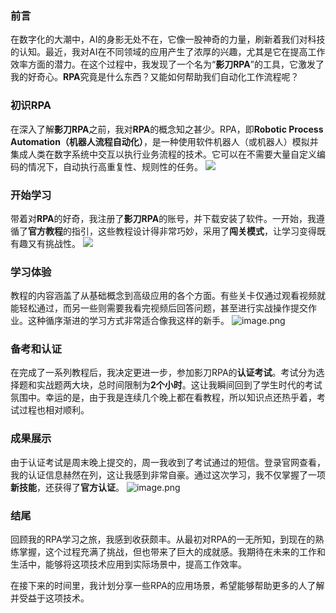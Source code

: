 ### 前言
在数字化的大潮中，AI的身影无处不在，它像一股神奇的力量，刷新着我们对科技的认知。最近，我对AI在不同领域的应用产生了浓厚的兴趣，尤其是它在提高工作效率方面的潜力。在这个过程中，我发现了一个名为“**影刀RPA**”的工具，它激发了我的好奇心。**RPA**究竟是什么东西？又能如何帮助我们自动化工作流程呢？

### 初识RPA

在深入了解**影刀RPA**之前，我对**RPA**的概念知之甚少。RPA，即**Robotic Process Automation（机器人流程自动化）**，是一种使用软件机器人（或机器人）模拟并集成人类在数字系统中交互以执行业务流程的技术。它可以在不需要大量自定义编码的情况下，自动执行高重复性、规则性的任务。
![](https://cdn.jsdelivr.net/gh/youyiying/blogs@master/images/ce56f168cb715a79cb9d6c7de0f8f290.png)

### 开始学习

带着对**RPA**的好奇，我注册了**影刀RPA**的账号，并下载安装了软件。一开始，我遵循了**官方教程**的指引，这些教程设计得非常巧妙，采用了**闯关模式**，让学习变得既有趣又有挑战性。
![](https://cdn.jsdelivr.net/gh/youyiying/blogs@master/images/ce04da92442e0ca69628b682ce25549a.png)

### 学习体验

教程的内容涵盖了从基础概念到高级应用的各个方面。有些关卡仅通过观看视频就能轻松通过，而另一些则需要我看完视频后回答问题，甚至进行实战操作提交作业。这种循序渐进的学习方式非常适合像我这样的新手。
![image.png](https://cdn.jsdelivr.net/gh/youyiying/blogs@master/images/737785947f8db919f1f7945c61950dd7.png)

### 备考和认证

在完成了一系列教程后，我决定更进一步，参加影刀RPA的**认证考试**。考试分为选择题和实战题两大块，总时间限制为**2个小时**。这让我瞬间回到了学生时代的考试氛围中。幸运的是，由于我是连续几个晚上都在看教程，所以知识点还热乎着，考试过程也相对顺利。

### 成果展示

由于认证考试是周末晚上提交的，周一我收到了考试通过的短信。登录官网查看，我的认证信息赫然在列，这让我感到非常自豪。通过这次学习，我不仅掌握了一项**新技能**，还获得了**官方认证**。
![image.png](https://cdn.jsdelivr.net/gh/youyiying/blogs@master/images/5f32e609f78d4c4eee8b9b6009048457.png)

### 结尾

回顾我的RPA学习之旅，我感到收获颇丰。从最初对RPA的一无所知，到现在的熟练掌握，这个过程充满了挑战，但也带来了巨大的成就感。我期待在未来的工作和生活中，能够将这项技术应用到实际场景中，提高工作效率。

在接下来的时间里，我计划分享一些RPA的应用场景，希望能够帮助更多的人了解并受益于这项技术。